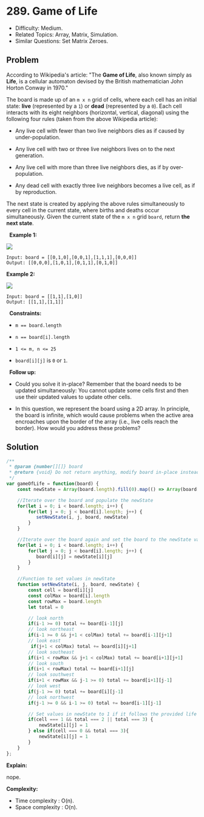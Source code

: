 # 289. Game of Life

- Difficulty: Medium.
- Related Topics: Array, Matrix, Simulation.
- Similar Questions: Set Matrix Zeroes.

## Problem

According to Wikipedia's article: "The **Game of Life**, also known simply as **Life**, is a cellular automaton devised by the British mathematician John Horton Conway in 1970."

The board is made up of an ```m x n``` grid of cells, where each cell has an initial state: **live** (represented by a ```1```) or **dead** (represented by a ```0```). Each cell interacts with its eight neighbors (horizontal, vertical, diagonal) using the following four rules (taken from the above Wikipedia article):


	
- Any live cell with fewer than two live neighbors dies as if caused by under-population.
	
- Any live cell with two or three live neighbors lives on to the next generation.
	
- Any live cell with more than three live neighbors dies, as if by over-population.
	
- Any dead cell with exactly three live neighbors becomes a live cell, as if by reproduction.


The next state is created by applying the above rules simultaneously to every cell in the current state, where births and deaths occur simultaneously. Given the current state of the ```m x n``` grid ```board```, return **the next state**.

 
**Example 1:**

![](https://assets.leetcode.com/uploads/2020/12/26/grid1.jpg)

```
Input: board = [[0,1,0],[0,0,1],[1,1,1],[0,0,0]]
Output: [[0,0,0],[1,0,1],[0,1,1],[0,1,0]]
```

**Example 2:**

![](https://assets.leetcode.com/uploads/2020/12/26/grid2.jpg)

```
Input: board = [[1,1],[1,0]]
Output: [[1,1],[1,1]]
```

 
**Constraints:**


	
- ```m == board.length```
	
- ```n == board[i].length```
	
- ```1 <= m, n <= 25```
	
- ```board[i][j]``` is ```0``` or ```1```.


 
**Follow up:**


	
- Could you solve it in-place? Remember that the board needs to be updated simultaneously: You cannot update some cells first and then use their updated values to update other cells.
	
- In this question, we represent the board using a 2D array. In principle, the board is infinite, which would cause problems when the active area encroaches upon the border of the array (i.e., live cells reach the border). How would you address these problems?



## Solution

```javascript
/**
 * @param {number[][]} board
 * @return {void} Do not return anything, modify board in-place instead.
 */
var gameOfLife = function(board) {
    const newState = Array(board.length).fill(0).map(() => Array(board[0].length).fill(0))

    //Iterate over the board and populate the newState
    for(let i = 0; i < board.length; i++) {
        for(let j = 0; j < board[i].length; j++) {
           setNewState(i, j, board, newState) 
        }
    }

    //Iterate over the board again and set the board to the newState values
    for(let i = 0; i < board.length; i++) {
        for(let j = 0; j < board[i].length; j++) {
           board[i][j] = newState[i][j]
        }
    }

    //Function to set values in newState
    function setNewState(i, j, board, newState) {
        const cell = board[i][j]
        const colMax = board[i].length
        const rowMax = board.length
        let total = 0

        // look north
        if(i-1 >= 0) total += board[i-1][j]
        // look northeast
        if(i-1 >= 0 && j+1 < colMax) total += board[i-1][j+1]
        // look east
         if(j+1 < colMax) total += board[i][j+1]
        // look southeast
        if(i+1 < rowMax && j+1 < colMax) total += board[i+1][j+1]
        // look south
        if(i+1 < rowMax) total += board[i+1][j]
        // look southwest
        if(i+1 < rowMax && j-1 >= 0) total += board[i+1][j-1]
        // look west
        if(j-1 >= 0) total += board[i][j-1]
        // look northwest
        if(j-1 >= 0 && i-1 >= 0) total += board[i-1][j-1]

        // Set values in newState to 1 if it follows the provided life rules
        if(cell === 1 && total === 2 || total === 3) {
            newState[i][j] = 1
        } else if(cell === 0 && total === 3){
            newState[i][j] = 1
        }
    }
};
```

**Explain:**

nope.

**Complexity:**

* Time complexity : O(n).
* Space complexity : O(n).
